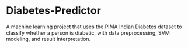 # Diabetes-Predictor
A machine learning project that uses the PIMA Indian Diabetes dataset to classify whether a person is diabetic, with data preprocessing, SVM modeling, and result interpretation.
